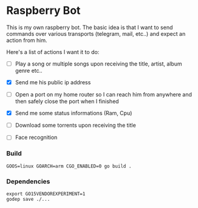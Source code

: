 # Raspberry Bot
This is my own raspberry bot.
The basic idea is that I want to send commands over various transports (telegram, mail, etc..) and expect an action from him.

Here's a list of actions I want it to do:

- [ ] Play a song or multiple songs upon receiving the title, artist, album genre etc..
- [x] Send me his public ip address
- [ ] Open a port on my home router so I can reach him from anywhere and then safely close the port when I finished
- [x] Send me some status informations (Ram, Cpu)
- [ ] Download some torrents upon receiving the title
- [ ] Face recognition


### Build

```
GOOS=linux GOARCH=arm CGO_ENABLED=0 go build .
```

### Dependencies

```
export GO15VENDOREXPERIMENT=1
godep save ./...
```